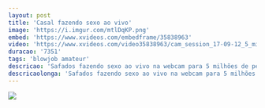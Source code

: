 ```yaml
---
layout: post
title: 'Casal fazendo sexo ao vivo'
image: 'https://i.imgur.com/mtlDqKP.png'
embed: 'https://www.xvideos.com/embedframe/35838963'
video: 'https://www.xvideos.com/video35838963/cam_session_17-09-12_5_million_fucking_views_drippy_creampie'
duracao: '7351'
tags: 'blowjob amateur'
descricao: 'Safados fazendo sexo ao vivo na webcam para 5 milhões de pessoas assistindo. Essa branquinha adora levar uma rola em sua bucetinha.'
descricaolonga: 'Safados fazendo sexo ao vivo na webcam para 5 milhões de pessoas assistindo. Essa branquinha adora levar uma rola em sua bucetinha. E o negão aproveita para meter gostoso com todos assistindo online.'
---
```

<a href="{{ page.url | prepend: site.baseurl | prepend: site.url }}"><img src="{{ page.image }}" /></a>
